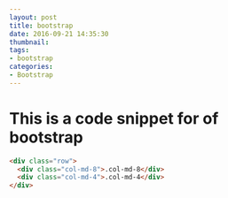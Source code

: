 ```yaml
---
layout: post
title: bootstrap
date: 2016-09-21 14:35:30
thumbnail: 
tags:
- bootstrap
categories:
- Bootstrap
---
```


# This is a code snippet for of bootstrap


```html
<div class="row">
  <div class="col-md-8">.col-md-8</div>
  <div class="col-md-4">.col-md-4</div>
</div>
```
